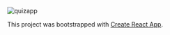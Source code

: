 ![quizapp](https://user-images.githubusercontent.com/43646372/93694156-e206c680-fade-11ea-8508-847e563ff57e.png)

This project was bootstrapped with [Create React App](https://github.com/facebook/create-react-app).

